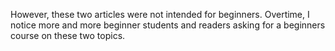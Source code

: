 However, these two articles were not intended for beginners. Overtime, I notice 
more and more beginner students and readers asking for a beginners course on these two topics.
